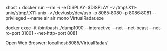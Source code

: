 xhost +
docker run --rm -i -e DISPLAY=$DISPLAY -v /tmp/.X11-unix/:/tmp/.X11-unix -v /dev/usb:/dev/usb -p 8085:8080 -p 8086:8081 --privileged --name air air mono VirtualRadar.exe 

docker exec -it <CID> /bin/bash
./dump1090 --interactive --net --net-beast --net-ro-port 31001 --net-http-port 8081


Open Web Broswer:
localhost:8085/VirtualRadar/

